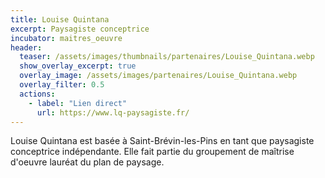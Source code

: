 ```yaml
---
title: Louise Quintana
excerpt: Paysagiste conceptrice
incubator: maitres_oeuvre
header:
  teaser: /assets/images/thumbnails/partenaires/Louise_Quintana.webp
  show_overlay_excerpt: true
  overlay_image: /assets/images/partenaires/Louise_Quintana.webp
  overlay_filter: 0.5
  actions:
    - label: "Lien direct"
      url: https://www.lq-paysagiste.fr/
---
```


Louise Quintana est basée à Saint-Brévin-les-Pins en tant que paysagiste conceptrice indépendante. Elle fait partie du groupement de maîtrise d'oeuvre lauréat du plan de paysage.


